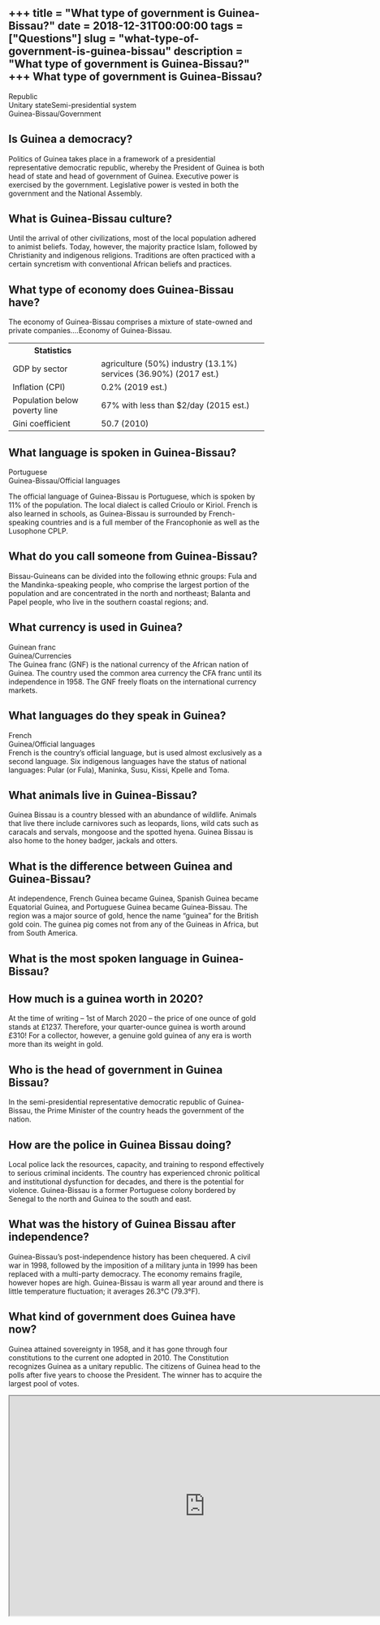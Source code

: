 +++
title = "What type of government is Guinea-Bissau?"
date = 2018-12-31T00:00:00
tags = ["Questions"]
slug = "what-type-of-government-is-guinea-bissau"
description = "What type of government is Guinea-Bissau?"
+++
What type of government is Guinea-Bissau?
-----------------------------------------

 Republic  
Unitary stateSemi-presidential system  
Guinea-Bissau/Government

Is Guinea a democracy?
----------------------

Politics of Guinea takes place in a framework of a presidential representative democratic republic, whereby the President of Guinea is both head of state and head of government of Guinea. Executive power is exercised by the government. Legislative power is vested in both the government and the National Assembly.

What is Guinea-Bissau culture?
------------------------------

Until the arrival of other civilizations, most of the local population adhered to animist beliefs. Today, however, the majority practice Islam, followed by Christianity and indigenous religions. Traditions are often practiced with a certain syncretism with conventional African beliefs and practices.

What type of economy does Guinea-Bissau have?
---------------------------------------------

The economy of Guinea-Bissau comprises a mixture of state-owned and private companies….Economy of Guinea-Bissau.

<table><tr><th>Statistics</th></tr><tr><td>GDP by sector</td><td>agriculture (50%) industry (13.1%) services (36.90%) (2017 est.)</td></tr><tr><td>Inflation (CPI)</td><td>0.2% (2019 est.)</td></tr><tr><td>Population below poverty line</td><td>67% with less than $2/day (2015 est.)</td></tr><tr><td>Gini coefficient</td><td>50.7 (2010)</td></tr></table>

What language is spoken in Guinea-Bissau?
-----------------------------------------

Portuguese  
Guinea-Bissau/Official languages

The official language of Guinea-Bissau is Portuguese, which is spoken by 11% of the population. The local dialect is called Crioulo or Kiriol. French is also learned in schools, as Guinea-Bissau is surrounded by French-speaking countries and is a full member of the Francophonie as well as the Lusophone CPLP.

What do you call someone from Guinea-Bissau?
--------------------------------------------

Bissau-Guineans can be divided into the following ethnic groups: Fula and the Mandinka-speaking people, who comprise the largest portion of the population and are concentrated in the north and northeast; Balanta and Papel people, who live in the southern coastal regions; and.

What currency is used in Guinea?
--------------------------------

Guinean franc  
Guinea/Currencies  
The Guinea franc (GNF) is the national currency of the African nation of Guinea. The country used the common area currency the CFA franc until its independence in 1958. The GNF freely floats on the international currency markets.

What languages do they speak in Guinea?
---------------------------------------

French  
Guinea/Official languages  
French is the country’s official language, but is used almost exclusively as a second language. Six indigenous languages have the status of national languages: Pular (or Fula), Maninka, Susu, Kissi, Kpelle and Toma.

What animals live in Guinea-Bissau?
-----------------------------------

Guinea Bissau is a country blessed with an abundance of wildlife. Animals that live there include carnivores such as leopards, lions, wild cats such as caracals and servals, mongoose and the spotted hyena. Guinea Bissau is also home to the honey badger, jackals and otters.

What is the difference between Guinea and Guinea-Bissau?
--------------------------------------------------------

At independence, French Guinea became Guinea, Spanish Guinea became Equatorial Guinea, and Portuguese Guinea became Guinea-Bissau. The region was a major source of gold, hence the name “guinea” for the British gold coin. The guinea pig comes not from any of the Guineas in Africa, but from South America.

What is the most spoken language in Guinea-Bissau?
--------------------------------------------------

How much is a guinea worth in 2020?
-----------------------------------

At the time of writing – 1st of March 2020 – the price of one ounce of gold stands at £1237. Therefore, your quarter-ounce guinea is worth around £310! For a collector, however, a genuine gold guinea of any era is worth more than its weight in gold.

Who is the head of government in Guinea Bissau?
-----------------------------------------------

In the semi-presidential representative democratic republic of Guinea-Bissau, the Prime Minister of the country heads the government of the nation.

How are the police in Guinea Bissau doing?
------------------------------------------

Local police lack the resources, capacity, and training to respond effectively to serious criminal incidents. The country has experienced chronic political and institutional dysfunction for decades, and there is the potential for violence. Guinea-Bissau is a former Portuguese colony bordered by Senegal to the north and Guinea to the south and east.

What was the history of Guinea Bissau after independence?
---------------------------------------------------------

Guinea-Bissau’s post-independence history has been chequered. A civil war in 1998, followed by the imposition of a military junta in 1999 has been replaced with a multi-party democracy. The economy remains fragile, however hopes are high. Guinea-Bissau is warm all year around and there is little temperature fluctuation; it averages 26.3°C (79.3°F).

What kind of government does Guinea have now?
---------------------------------------------

Guinea attained sovereignty in 1958, and it has gone through four constitutions to the current one adopted in 2010. The Constitution recognizes Guinea as a unitary republic. The citizens of Guinea head to the polls after five years to choose the President. The winner has to acquire the largest pool of votes.

<iframe allow="accelerometer; autoplay; clipboard-write; encrypted-media; gyroscope; picture-in-picture" allowfullscreen="" class="__youtube_prefs__  epyt-is-override  no-lazyload" data-no-lazy="1" data-origheight="433" data-origwidth="770" data-skipgform_ajax_framebjll="" height="433" id="_ytid_90117" loading="lazy" src="https://www.youtube.com/embed/75cYzw1QGY0?enablejsapi=1&autoplay=0&cc_load_policy=0&cc_lang_pref=&iv_load_policy=1&loop=0&modestbranding=0&rel=1&fs=1&playsinline=0&autohide=2&theme=dark&color=red&controls=1&" title="YouTube player" width="770"></iframe>
